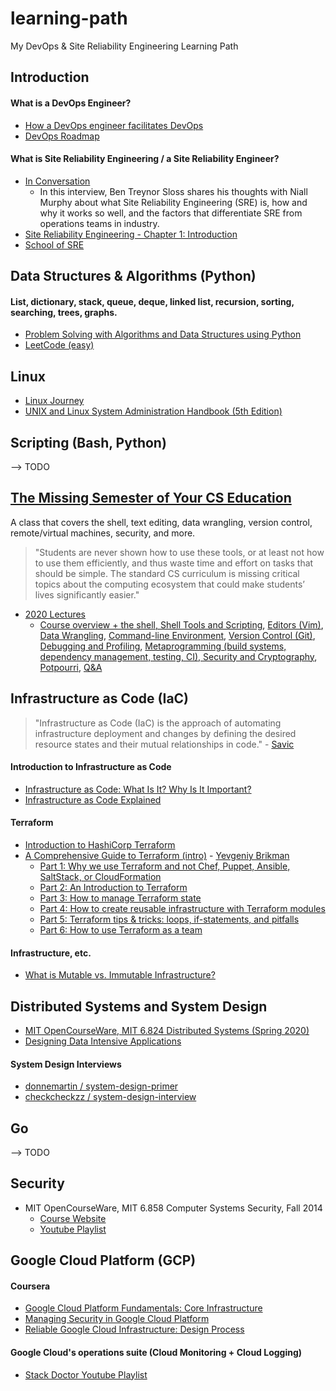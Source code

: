 # learning-path
My DevOps & Site Reliability Engineering Learning Path

## Introduction
#### What is a DevOps Engineer?
* [How a DevOps engineer facilitates DevOps](https://www.atlassian.com/devops/what-is-devops/devops-engineer)
* [DevOps Roadmap](https://roadmap.sh/devops)

#### What is Site Reliability Engineering / a Site Reliability Engineer?
* [In Conversation](https://sre.google/in-conversation/)
  * In this interview, Ben Treynor Sloss shares his thoughts with Niall Murphy about what Site Reliability Engineering (SRE) is, how and why it works so well, and the factors that differentiate SRE from operations teams in industry.
* [Site Reliability Engineering - Chapter 1: Introduction](https://sre.google/sre-book/introduction/)
* [School of SRE](https://linkedin.github.io/school-of-sre/)

## Data Structures & Algorithms (Python)
#### List, dictionary, stack, queue, deque, linked list, recursion, sorting, searching, trees, graphs.
* [Problem Solving with Algorithms and Data Structures using Python](https://runestone.academy/runestone/books/published/pythonds/index.html#)  
* [LeetCode (easy)](https://leetcode.com/problemset/all/?difficulty=Easy)

## Linux
* [Linux Journey](https://linuxjourney.com)
* [UNIX and Linux System Administration Handbook (5th Edition)](https://www.amazon.com/UNIX-Linux-System-Administration-Handbook/dp/0134277554)

## Scripting (Bash, Python)
--> TODO

## [The Missing Semester of Your CS Education](https://missing.csail.mit.edu)
A class that covers the shell, text editing, data wrangling, version control, remote/virtual machines, security, and more. 
> "Students are never shown how to use these tools, or at least not how to use them efficiently, and thus waste time and effort on tasks that should be simple. The standard CS curriculum is missing critical topics about the computing ecosystem that could make students’ lives significantly easier."
* [2020 Lectures](https://missing.csail.mit.edu/2020/)
  * [Course overview + the shell, Shell Tools and Scripting](), [Editors (Vim)](), [Data Wrangling](), [Command-line Environment](), [Version Control (Git)](), [Debugging and Profiling](), [Metaprogramming (build systems, dependency management, testing, CI), Security and Cryptography](), [Potpourri](), [Q&A]()

## Infrastructure as Code (IaC)
> "Infrastructure as Code (IaC) is the approach of automating infrastructure deployment and changes by defining the desired resource states and their mutual relationships in code." - [Savic](https://www.digitalocean.com/community/users/savic)  

#### Introduction to Infrastructure as Code
* [Infrastructure as Code: What Is It? Why Is It Important?](https://www.hashicorp.com/resources/what-is-infrastructure-as-code)  
* [Infrastructure as Code Explained](https://www.digitalocean.com/community/conceptual_articles/infrastructure-as-code-explained)  

#### Terraform
* [Introduction to HashiCorp Terraform](https://www.hashicorp.com/resources/introduction-terraform-armon-dadgar-video)
* [A Comprehensive Guide to Terraform (intro)](https://blog.gruntwork.io/a-comprehensive-guide-to-terraform-b3d32832baca) - [Yevgeniy Brikman](https://medium.com/@brikis98)
  * [Part 1: Why we use Terraform and not Chef, Puppet, Ansible, SaltStack, or CloudFormation](https://blog.gruntwork.io/why-we-use-terraform-and-not-chef-puppet-ansible-saltstack-or-cloudformation-7989dad2865c)
  * [Part 2: An Introduction to Terraform](https://blog.gruntwork.io/an-introduction-to-terraform-f17df9c6d180)
  * [Part 3: How to manage Terraform state](https://blog.gruntwork.io/how-to-manage-terraform-state-28f5697e68fa)
  * [Part 4: How to create reusable infrastructure with Terraform modules](https://blog.gruntwork.io/how-to-create-reusable-infrastructure-with-terraform-modules-25526d65f73d)
  * [Part 5: Terraform tips & tricks: loops, if-statements, and pitfalls](https://blog.gruntwork.io/terraform-tips-tricks-loops-if-statements-and-gotchas-f739bbae55f9)
  * [Part 6: How to use Terraform as a team](https://blog.gruntwork.io/how-to-use-terraform-as-a-team-251bc1104973)

#### Infrastructure, etc.
* [What is Mutable vs. Immutable Infrastructure?](https://www.hashicorp.com/resources/what-is-mutable-vs-immutable-infrastructure)

## Distributed Systems and System Design
* [MIT OpenCourseWare, MIT 6.824 Distributed Systems (Spring 2020)](https://www.youtube.com/playlist?list=PLrw6a1wE39_tb2fErI4-WkMbsvGQk9_UB)
* [Designing Data Intensive Applications](https://www.amazon.com/Designing-Data-Intensive-Applications-Reliable-Maintainable/dp/1449373321)

#### System Design Interviews
* [donnemartin / system-design-primer](https://github.com/donnemartin/system-design-primer)
* [checkcheckzz / system-design-interview](https://github.com/checkcheckzz/system-design-interview)

## Go
--> TODO

## Security
* MIT OpenCourseWare, MIT 6.858 Computer Systems Security, Fall 2014
  * [Course Website](https://ocw.mit.edu/courses/electrical-engineering-and-computer-science/6-858-computer-systems-security-fall-2014/)
  * [Youtube Playlist](https://www.youtube.com/playlist?list=PLUl4u3cNGP62K2DjQLRxDNRi0z2IRWnNh)

## Google Cloud Platform (GCP)
#### Coursera
* [Google Cloud Platform Fundamentals: Core Infrastructure]() 
* [Managing Security in Google Cloud Platform]()
* [Reliable Google Cloud Infrastructure: Design Process]()

#### Google Cloud's operations suite (Cloud Monitoring + Cloud Logging)
* [Stack Doctor Youtube Playlist](https://www.youtube.com/playlist?list=PLIivdWyY5sqLuKKx4pcdEAkJY1HevjVVm)
